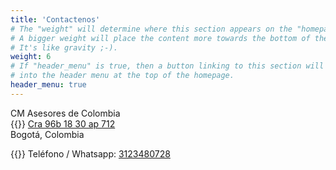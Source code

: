 ```yaml
---
title: 'Contactenos'
# The "weight" will determine where this section appears on the "homepage".
# A bigger weight will place the content more towards the bottom of the page.
# It's like gravity ;-).
weight: 6
# If "header_menu" is true, then a button linking to this section will be placed
# into the header menu at the top of the homepage.
header_menu: true
---
```


CM Asesores de Colombia  
{{<icon class="fa fa-map">}}&nbsp;[Cra 96b 18 30 ap 712](https://goo.gl/maps/RN7KNke8LBJkeDZh6)   
Bogotá, Colombia

{{<icon class="fa fa-phone">}}&nbsp;Teléfono / Whatsapp: [3123480728](http://wa.me/573123480728)

